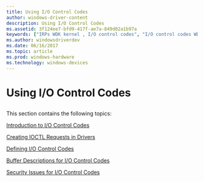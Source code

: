 ```yaml
---
title: Using I/O Control Codes
author: windows-driver-content
description: Using I/O Control Codes
ms.assetid: 3f124ee7-bfd9-417f-ae7a-849d02a1b97a
keywords: ["IRPs WDK kernel , I/O control codes", "I/O control codes WDK kernel", "control codes WDK IOCTLs", "IOCTLs WDK kernel"]
ms.author: windowsdriverdev
ms.date: 06/16/2017
ms.topic: article
ms.prod: windows-hardware
ms.technology: windows-devices
---
```


# Using I/O Control Codes


## <a href="" id="ddk-using-i-o-control-codes-kg"></a>


This section contains the following topics:

[Introduction to I/O Control Codes](introduction-to-i-o-control-codes.md)

[Creating IOCTL Requests in Drivers](creating-ioctl-requests-in-drivers.md)

[Defining I/O Control Codes](defining-i-o-control-codes.md)

[Buffer Descriptions for I/O Control Codes](buffer-descriptions-for-i-o-control-codes.md)

[Security Issues for I/O Control Codes](security-issues-for-i-o-control-codes.md)

 

 




